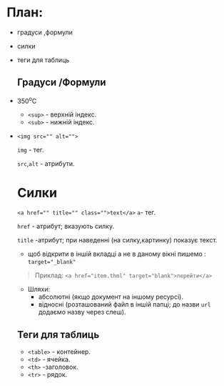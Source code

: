 # План:
* градуси ,формули
* силки
* теги для таблиць

  ## Градуси /Формули
* 350<sup>o</sup>C

  * `<sup>` - верхній індекс.
  * `<sub>` - нижній індекс.

* `<img src="" alt="">` 

  `img` - тег.

  `src`,`alt` - атрибути.

  # Силки
  `<a href="" title="" class="">text</a>`
  `a`- тег.

  `href` - атрибут; вказують силку.

  `title` -атрибут; при наведенні (на силку,картинку) показує текст.

  * щоб відкрити в іншій вкладці а не в даному вікні пишемо : `target="_blank"`

  >Приклад: 
  `<a href="item.thml" target="blank">перейти</a>`
  * Шляхи:
    * абсолютні (якщо документ на іншому ресурсі).
    * відносні (розташований файл в іншій папці; до назви `url` додаємо назву через слеш).

  ## Теги для таблиць
  * `<table>` - контейнер.
  * `<td>` - ячейка.
  * `<th>` -заголовок.
  * `<tr>` - рядок.